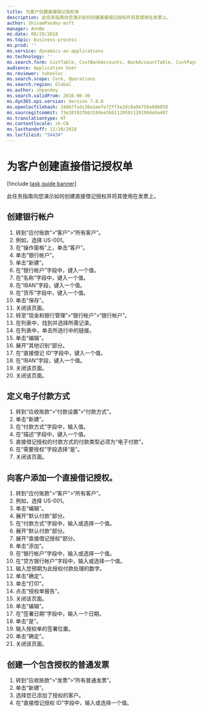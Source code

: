 ```yaml
---
title: 为客户创建直接借记授权单
description: 此任务指南向您演示如何创建直接借记授权并将其使用在发票上。
author: ShivamPandey-msft
manager: AnnBe
ms.date: 08/29/2018
ms.topic: business-process
ms.prod: ''
ms.service: dynamics-ax-applications
ms.technology: ''
ms.search.form: CustTable, CustBankAccounts, BankAccountTable, CustPaymMode, CustDirectDebitMandate, BankAccountTableLookUp, SrsReportViewerForm,  LogisticsAddressCityLookup, CustFreeInvoice, CustTableLookup
audience: Application User
ms.reviewer: twheeloc
ms.search.scope: Core, Operations
ms.search.region: Global
ms.author: shpandey
ms.search.validFrom: 2016-06-30
ms.dyn365.ops.version: Version 7.0.0
ms.openlocfilehash: 248b7fa3c38a1eefe72ff5e2dc9a94758a98b958
ms.sourcegitcommit: 73e10192fb6318dee5bb1129591120199de6a487
ms.translationtype: HT
ms.contentlocale: zh-CN
ms.lasthandoff: 12/20/2018
ms.locfileid: "54434"
---
```

# <a name="create-a-direct-debit-mandate-for-a-customer"></a>为客户创建直接借记授权单

[!include [task guide banner](../../includes/task-guide-banner.md)]

此任务指南向您演示如何创建直接借记授权并将其使用在发票上。


## <a name="create-a-bank-account"></a>创建银行帐户
1. 转到“应付账款”>“客户”>“所有客户”。
2. 例如，选择 US-001。
3. 在“操作窗格”上，单击“客户”。
4. 单击“银行帐户”。
5. 单击“新建”。
6. 在“银行帐户”字段中，键入一个值。
7. 在“名称”字段中，键入一个值。
8. 在“IBAN”字段，键入一个值。
9. 在“货币”字段中，键入一个值。
10. 单击“保存”。
11. 关闭该页面。
12. 转至“现金和银行管理”>“银行帐户”>“银行帐户”。
13. 在列表中，找到并选择所需记录。
14. 在列表中，单击所选行中的链接。
15. 单击“编辑”。
16. 展开”其他识别“部分。
17. 在“直接借记 ID”字段中，键入一个值。
18. 在“IBAN”字段，键入一个值。
19. 关闭该页面。
20. 关闭该页面。

## <a name="define-the-electronic-payment-method"></a>定义电子付款方式
1. 转到“应收账款”>“付款设置”>“付款方式”。
2. 单击“新建”。
3. 在“付款方式”字段中，输入值。
4. 在“描述”字段中，键入一个值。
5. 直接借记授权的付款方式的付款类型必须为“电子付款”。
6. 在“需要授权”字段选择“是”。
7. 关闭该页面。

## <a name="add-a-direct-debit-mandate-to-a-customer"></a>向客户添加一个直接借记授权。
1. 转到“应付账款”>“客户”>“所有客户”。
2. 例如，选择 US-001。
3. 单击“编辑”。
4. 展开“默认付款”部分。
5. 在“付款方式”字段中，输入或选择一个值。
6. 展开“默认付款”部分。
7. 展开“直接借记授权”部分。
8. 单击“添加”。
9. 在“银行帐户”字段中，输入或选择一个值。
10. 在“贷方银行帐户”字段中，输入或选择一个值。
11. 输入您预期为此授权付款处理的数字。
12. 单击“确定”。
13. 单击“打印”。
14. 点击“授权单报告”。
15. 关闭该页面。
16. 单击“编辑”。
17. 在“签署日期”字段中，输入一个日期。
18. 单击“是”。
19. 输入授权单的签署位置。
20. 单击“确定”。
21. 关闭该页面。

## <a name="create-a-free-text-invoice-with-mandate"></a>创建一个包含授权的普通发票
1. 转到“应收账款”>“发票”>“所有普通发票”。
2. 单击“新建”。
3. 选择您已添加了授权的客户。
4. 在“直接借记授权 ID”字段中，输入或选择一个值。

